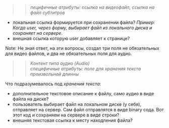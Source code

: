 >> *пецифичные атрибуты: ссылка на видеофайл, ссылка на файл субтитров*
- локальная ссылка формируется при сохранении файла? *Пример: Когда user, через форму, выбирает файл из локального диска и сохраняет на сервере*. 
- внешная ссылка которую user добавляет к странице?

Note: 
Не зная ответ, на эти вопросы, создал три поля не обязательных для видео файлов, и два не обязательных поля для аудио.

>> *Контент типа аудио (Audio)*\
>> *специфичные атрибуты: поле для хранения текста произвольной длинны*

Что подразумевалось под *хранения текста*:
 - дополнительное текстовое описание к файлу, само аудио в виде файла на диске?
 - пользователь выбирает файл на локальном диске (у себя), отправляет на сервер. Сам файл отправлятся в виде binary сода. Вот этот код и сохраняем на сервере в виде строки?
 - внешняя текстовая ссылка к месту находления файла?
 
